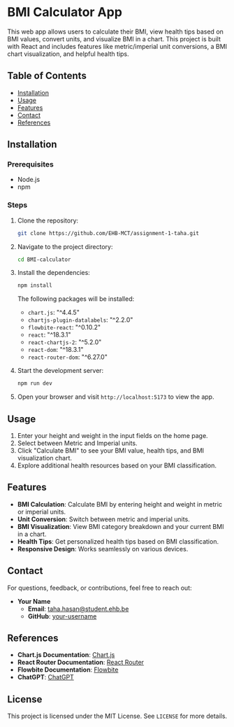 # BMI Calculator App

This web app allows users to calculate their BMI, view health tips based on BMI values, convert units, and visualize BMI in a chart. This project is built with React and includes features like metric/imperial unit conversions, a BMI chart visualization, and helpful health tips.

## Table of Contents

- [Installation](#installation)
- [Usage](#usage)
- [Features](#features)
- [Contact](#contact)
- [References](#references)

## Installation

### Prerequisites

- Node.js
- npm

### Steps

1. Clone the repository:

   ```bash
   git clone https://github.com/EHB-MCT/assignment-1-taha.git
   ```

2. Navigate to the project directory:

   ```bash
   cd BMI-calculator
   ```

3. Install the dependencies:

   ```bash
   npm install
   ```

   The following packages will be installed:

   - `chart.js`: "^4.4.5"
   - `chartjs-plugin-datalabels`: "^2.2.0"
   - `flowbite-react`: "^0.10.2"
   - `react`: "^18.3.1"
   - `react-chartjs-2`: "^5.2.0"
   - `react-dom`: "^18.3.1"
   - `react-router-dom`: "^6.27.0"

4. Start the development server:

   ```bash
   npm run dev
   ```

5. Open your browser and visit `http://localhost:5173` to view the app.

## Usage

1. Enter your height and weight in the input fields on the home page.
2. Select between Metric and Imperial units.
3. Click "Calculate BMI" to see your BMI value, health tips, and BMI visualization chart.
4. Explore additional health resources based on your BMI classification.

## Features

- **BMI Calculation**: Calculate BMI by entering height and weight in metric or imperial units.
- **Unit Conversion**: Switch between metric and imperial units.
- **BMI Visualization**: View BMI category breakdown and your current BMI in a chart.
- **Health Tips**: Get personalized health tips based on BMI classification.
- **Responsive Design**: Works seamlessly on various devices.

## Contact

For questions, feedback, or contributions, feel free to reach out:

- **Your Name**
  - **Email**: taha.hasan@student.ehb.be
  - **GitHub**: [your-username](https://github.com/tahahasan7)

## References

- **Chart.js Documentation**: [Chart.js](https://www.chartjs.org/docs/latest/)
- **React Router Documentation**: [React Router](https://reactrouter.com/)
- **Flowbite Documentation**: [Flowbite](https://flowbite.com)
- **ChatGPT**: [ChatGPT](https://chatgpt.com)

## License

This project is licensed under the MIT License. See `LICENSE` for more details.
